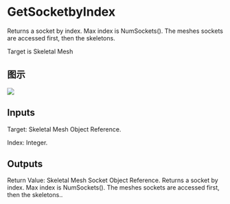 # GetSocketbyIndex

Returns a socket by index. Max index is NumSockets(). The meshes sockets are accessed first, then the skeletons.

Target is Skeletal Mesh

## 图示

![]($-20221218-17500285.png)

## Inputs

Target: Skeletal Mesh Object Reference.

Index: Integer.  

## Outputs

Return Value: Skeletal Mesh Socket Object Reference. Returns a socket by index. Max index is NumSockets(). The meshes sockets are accessed first, then the skeletons..

